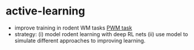 # active-learning
- improve training in rodent WM tasks [PWM task](https://www.nature.com/articles/nature25510)
- strategy: (i) model rodent learning with deep RL nets (ii) use model to simulate different approaches to improving learning.
